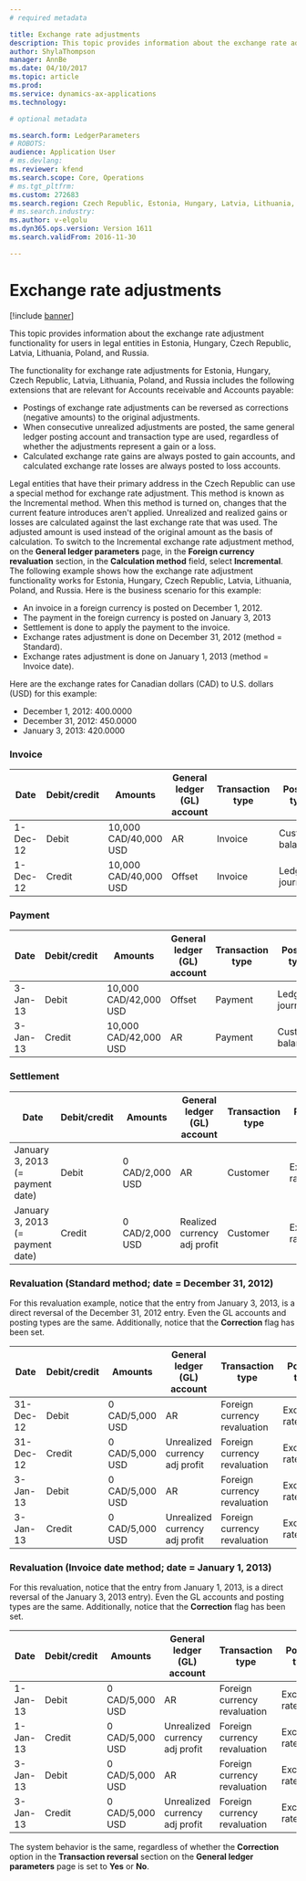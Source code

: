```yaml
---
# required metadata

title: Exchange rate adjustments
description: This topic provides information about the exchange rate adjustment functionality for users in legal entities in Estonia, Hungary, Czech Republic, Latvia, Lithuania, Poland, and Russia.
author: ShylaThompson
manager: AnnBe
ms.date: 04/10/2017
ms.topic: article
ms.prod: 
ms.service: dynamics-ax-applications
ms.technology: 

# optional metadata

ms.search.form: LedgerParameters
# ROBOTS: 
audience: Application User
# ms.devlang: 
ms.reviewer: kfend
ms.search.scope: Core, Operations
# ms.tgt_pltfrm: 
ms.custom: 272683
ms.search.region: Czech Republic, Estonia, Hungary, Latvia, Lithuania, Poland, Russia
# ms.search.industry: 
ms.author: v-elgolu
ms.dyn365.ops.version: Version 1611
ms.search.validFrom: 2016-11-30

---
```


# Exchange rate adjustments

[!include [banner](../includes/banner.md)]

This topic provides information about the exchange rate adjustment functionality for users in legal entities in Estonia, Hungary, Czech Republic, Latvia, Lithuania, Poland, and Russia.

The functionality for exchange rate adjustments for Estonia, Hungary, Czech Republic, Latvia, Lithuania, Poland, and Russia includes the following extensions that are relevant for Accounts receivable and Accounts payable:

-   Postings of exchange rate adjustments can be reversed as corrections (negative amounts) to the original adjustments.
-   When consecutive unrealized adjustments are posted, the same general ledger posting account and transaction type are used, regardless of whether the adjustments represent a gain or a loss.
-   Calculated exchange rate gains are always posted to gain accounts, and calculated exchange rate losses are always posted to loss accounts.

Legal entities that have their primary address in the Czech Republic can use a special method for exchange rate adjustment. This method is known as the Incremental method. When this method is turned on, changes that the current feature introduces aren't applied. Unrealized and realized gains or losses are calculated against the last exchange rate that was used. The adjusted amount is used instead of the original amount as the basis of calculation. To switch to the Incremental exchange rate adjustment method, on the **General ledger parameters** page, in the **Foreign currency revaluation** section, in the **Calculation method** field, select **Incremental**. The following example shows how the exchange rate adjustment functionality works for Estonia, Hungary, Czech Republic, Latvia, Lithuania, Poland, and Russia. Here is the business scenario for this example:

-   An invoice in a foreign currency is posted on December 1, 2012.
-   The payment in the foreign currency is posted on January 3, 2013
-   Settlement is done to apply the payment to the invoice.
-   Exchange rates adjustment is done on December 31, 2012 (method = Standard).
-   Exchange rates adjustment is done on January 1, 2013 (method = Invoice date).

Here are the exchange rates for Canadian dollars (CAD) to U.S. dollars (USD) for this example:

-   December 1, 2012: 400.0000
-   December 31, 2012: 450.0000
-   January 3, 2013: 420.0000

### Invoice

| Date                             | Debit/credit | Amounts               | General ledger (GL) account    | Transaction type             | Posting type       | Credit | Correction |
|----------------------------------|--------------|-----------------------|--------------------------------|------------------------------|--------------------|--------|------------|
| 1-Dec-12                         | Debit        | 10,000 CAD/40,000 USD | AR                             | Invoice                      | Customer balance   |        |            |
| 1-Dec-12                         | Credit       | 10,000 CAD/40,000 USD | Offset                         | Invoice                      | Ledger journal     | X      |

### Payment

| Date                             | Debit/credit | Amounts               | General ledger (GL) account    | Transaction type             | Posting type       | Credit | Correction |
|----------------------------------|--------------|-----------------------|--------------------------------|------------------------------|--------------------|--------|------------|
| 3-Jan-13                         | Debit        | 10,000 CAD/42,000 USD | Offset                         | Payment                      | Ledger journal     |        |            |
| 3-Jan-13                         | Credit       | 10,000 CAD/42,000 USD | AR                             | Payment                      | Customer balance   | X      |            |

### Settlement

| Date                             | Debit/credit | Amounts               | General ledger (GL) account    | Transaction type             | Posting type       | Credit | Correction |
|----------------------------------|--------------|-----------------------|--------------------------------|------------------------------|--------------------|--------|------------|
|January 3, 2013 (= payment date) | Debit        | 0 CAD/2,000 USD       | AR                             | Customer                     | Exchange rate gain |        |            |
January 3, 2013 (= payment date) | Credit       | 0 CAD/2,000 USD       | Realized currency adj profit   | Customer                     | Exchange rate gain | X      |            |


### Revaluation  (Standard method; date = December 31, 2012)
For this revaluation example, notice that the entry from January 3, 2013, is a direct reversal of the December 31, 2012 entry. Even the GL accounts and posting types are the same. Additionally, notice that the **Correction** flag has been set.

| Date                             | Debit/credit | Amounts               | General ledger (GL) account    | Transaction type             | Posting type       | Credit | Correction |
|----------------------------------|--------------|-----------------------|--------------------------------|------------------------------|--------------------|--------|------------|
| 31-Dec-12           | Debit        | 0 CAD/5,000 USD       | AR                             | Foreign currency revaluation | Exchange rate gain |        |            |
| 31-Dec-12           | Credit       | 0 CAD/5,000 USD       | Unrealized currency adj profit | Foreign currency revaluation | Exchange rate gain | X      |            |
| 3-Jan-13            | Debit        | 0 CAD/5,000 USD       | AR                             | Foreign currency revaluation | Exchange rate gain |        | X          |
 3-Jan-13            | Credit       | 0 CAD/5,000 USD       | Unrealized currency adj profit | Foreign currency revaluation | Exchange rate gain | X      | X          |


### Revaluation (Invoice date method; date = January 1, 2013)
For this revaluation, notice that the entry from January 1, 2013, is a direct reversal of the January 3, 2013 entry). Even the GL accounts and posting types are the same. Additionally, notice that the **Correction** flag has been set.

| Date   | Debit/credit | Amounts | General ledger (GL) account| Transaction type| Posting type| Credit | Correction |
|--------|--------------|---------|----------------------------|----------------|--------|------------|--------------|
|1-Jan-13 | Debit  | 0 CAD/5,000 USD | AR                             | Foreign currency revaluation | Exchange rate gain |   | X |
|1-Jan-13 | Credit | 0 CAD/5,000 USD | Unrealized currency adj profit | Foreign currency revaluation | Exchange rate gain | X | X |
|3-Jan-13 | Debit  | 0 CAD/5,000 USD | AR                             | Foreign currency revaluation | Exchange rate gain |   |   |
|3-Jan-13 | Credit | 0 CAD/5,000 USD | Unrealized currency adj profit | Foreign currency revaluation | Exchange rate gain | X |   |

The system behavior is the same, regardless of whether the **Correction** option in the **Transaction reversal** section on the **General ledger parameters** page is set to **Yes** or **No**.



